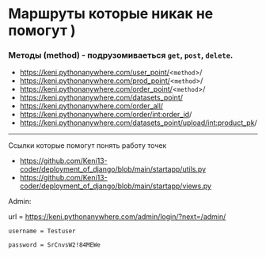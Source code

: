# Маршруты которые никак не помогут )
### Методы (method) - подрузомиваеться `get`, `post`, `delete`.
* https://keni.pythonanywhere.com/user_point/<`method`>/
* https://keni.pythonanywhere.com/prod_point/<`method`>/
* https://keni.pythonanywhere.com/order_point/<`method`>/
* https://keni.pythonanywhere.com/datasets_point/
* https://keni.pythonanywhere.com/order_all/
* https://keni.pythonanywhere.com/order/<int:order_id>/
* https://keni.pythonanywhere.com/datasets_point/upload/<int:product_pk>/
------
Ссылки которые помогут понять работу точек
* https://github.com/Keni13-coder/deployment_of_django/blob/main/startapp/utils.py
* https://github.com/Keni13-coder/deployment_of_django/blob/main/startapp/views.py


Admin:

url = https://keni.pythonanywhere.com/admin/login/?next=/admin/

    username = Testuser
  
    password = SrCnvsW2!84MEWe
